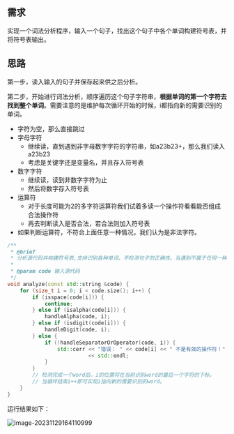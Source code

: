## 需求

实现一个词法分析程序，输入一个句子，找出这个句子中各个单词构建符号表，并将符号表输出。

## 思路

第一步，读入输入的句子并保存起来供之后分析。

第二步，开始进行词法分析，顺序遍历这个句子字符串，**根据单词的第一个字符去找到整个单词**。需要注意的是维护每次循环开始的时候，i都指向新的需要识别的单词。
- 字符为空，那么直接跳过
- 字母字符
  - 继续读，直到遇到非字母数字字符的字符串，如a23b23+，那么我们读入a23b23
  - 考虑是关键字还是变量名，并且存入符号表
- 数字字符
  - 继续读，读到非数字字符为止
  - 然后将数字存入符号表
- 运算符
  - 对于长度可能为2的多字符运算符我们试着多读一个操作符看看能否组成合法操作符
  - 再去判断读入是否合法，若合法则加入符号表
- 如果判断运算符，不符合上面任意一种情况，我们认为是非法字符。
```c++
/**
 * @brief
 * 分析源代码并构建符号表,支持识别各种单词，不检测句子的正确性。当遇到不属于任何一种类型的单词时报错
 *
 * @param code 输入源代码
 */
void analyze(const std::string &code) {
    for (size_t i = 0; i < code.size(); i++) {
        if (isspace(code[i])) {
            continue;
        } else if (isalpha(code[i])) {
            handleAlpha(code, i);
        } else if (isdigit(code[i])) {
            handleDigit(code, i);
        } else {
            if (!handleSeparatorOrOperator(code, i)) {
                std::cerr << "错误： " << code[i] << " 不是有效的操作符！"
                          << std::endl;
            }
        }
        // 检测完成一个word后，i的位置将在当前识别word的最后一个字符的下标。
        // 当循环结束i++即可实现i指向新的需要识别的word。
    }
}
```

运行结果如下：

![image-20231129164110999](https://jgox-image-1316409677.cos.ap-guangzhou.myqcloud.com/blog/image-20231129164110999.png)